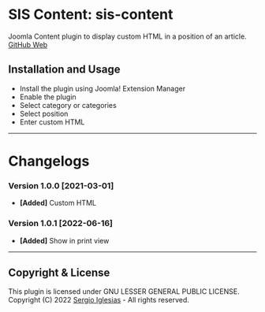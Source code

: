 # SIS Content: sis-content
Joomla Content plugin to display custom HTML in a position of an article.
[GitHub Web](https://sergiois.github.io/sis-content.html "SIS Content")

## Installation and Usage
* Install the plugin using Joomla! Extension Manager
* Enable the plugin
* Select category or categories
* Select position
* Enter custom HTML

* * *

# Changelogs

### Version 1.0.0 [2021-03-01]
* **[Added]** Custom HTML

### Version 1.0.1 [2022-06-16]
* **[Added]** Show in print view

* * *

## Copyright & License
This plugin is licensed under GNU LESSER GENERAL PUBLIC LICENSE.
Copyright (C) 2022 [Sergio Iglesias](https://sergioiglesias.net) - All rights reserved.